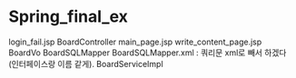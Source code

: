 # Spring_final_ex

login_fail.jsp
BoardController
main_page.jsp
write_content_page.jsp
BoardVo
BoardSQLMapper
BoardSQLMapper.xml : 쿼리문 xml로 빼서 하겠다(인터페이스랑 이름 같게).
BoardServiceImpl
